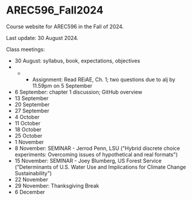 # AREC596_Fall2024
Course website for AREC596 in the Fall of 2024. 

Last update: 30 August 2024. 

Class meetings:
- 30 August: syllabus, book, expectations, objectives
- - - Assignment: Read REiAE, Ch. 1; two questions due to alj by 11.59pm on 5 September 
- 6 September: chapter 1 discussion; GitHub overview 
- 13 September
- 20 September
- 27 September
- 4 October
- 11 October
- 18 October
- 25 October
- 1 November
- 8 November: SEMINAR - Jerrod Penn, LSU ("Hybrid discrete choice experiments: Overcoming issues of hypothetical and real formats")
- 15 November: SEMINAR - Joey Blumberg, US Forest Service ("Determinants of U.S. Water Use and Implications for Climate Change Sustainability")
- 22 November
- 29 November: Thanksgiving Break
- 6 December
